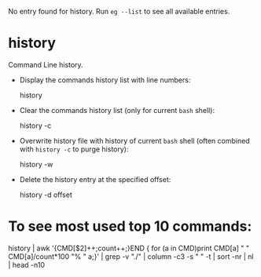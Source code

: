 No entry found for history. Run `eg --list` to see all available entries.
# history                                                                                     
                                                                                              
  Command Line history.                                                                       
                                                                                              
- Display the commands history list with line numbers:                                        
                                                                                              
  history                                                                                     
                                                                                              
- Clear the commands history list (only for current `bash` shell):                            
                                                                                              
  history -c                                                                                  
                                                                                              
- Overwrite history file with history of current `bash` shell (often combined with `history -c` to purge history):
                                                                                              
  history -w                                                                                  
                                                                                              
- Delete the history entry at the specified offset:                                           
                                                                                              
  history -d offset                                                                           
                                                                                              
                                                                                              
                                                                                              
# To see most used top 10 commands:
history | awk '{CMD[$2]++;count++;}END { for (a in CMD)print CMD[a] " " CMD[a]/count*100 "% " a;}' | grep -v "./" | column -c3 -s " " -t | sort -nr | nl | head -n10
